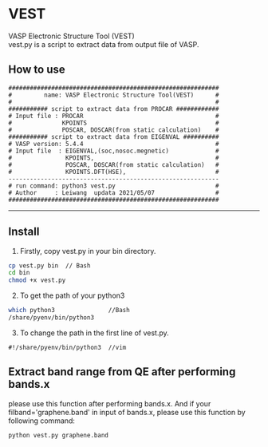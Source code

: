 # VEST

VASP Electronic Structure Tool (VEST)   
vest.py is a script to extract data from output file of VASP.

How to use
----
```vim
###########################################################
#         name: VASP Electronic Structure Tool(VEST)      #     
#                                                         #
########### script to extract data from PROCAR ############
# Input file : PROCAR                                     #
#              KPOINTS                                    #
#              POSCAR, DOSCAR(from static calculation)    #
########### script to extract data from EIGENVAL ##########
# VASP version: 5.4.4                                     #
# Input file  : EIGENVAL,(soc,nosoc.megnetic)             #
#               KPOINTS,                                  #
#               POSCAR, DOSCAR(from static calculation)   #
#               KPOINTS.DFT(HSE),                         #
-----------------------------------------------------------
# run command: python3 vest.py                            #
# Author     : Leiwang  updata 2021/05/07                 #
###########################################################
```

 
-----

Install
----
1. Firstly, copy vest.py in your bin directory.

```Bash
cp vest.py bin  // Bash   
cd bin    
chmod +x vest.py
```

2. To get the path of your python3

```Bash
which python3               //Bash
/share/pyenv/bin/python3    
```

3. To change the path in the first line of vest.py.

```Vim
#!/share/pyenv/bin/python3  //vim
```


Extract band range from QE after performing bands.x 
---
please use this function after performing bands.x.
And if your filband='graphene.band' in input of bands.x, please use this function by following command:

```Bash
python vest.py graphene.band
```
